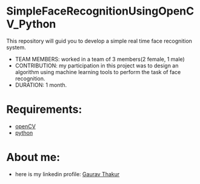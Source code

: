 # SimpleFaceRecognitionUsingOpenCV_Python
This repository will guid you to develop a simple real time face recognition system.
* TEAM MEMBERS: worked in a team of 3 members(2 female, 1 male)
* CONTRIBUTION: my participation in this project was to design an algorithm  using machine learning  tools to perform the task of face recognition.
* DURATION: 1 month.

# Requirements:
* [openCV](https://opencv.org/)
* [python](https://www.python.org/)

# About me:
* here is my linkedin profile: [Gaurav Thakur](https://www.linkedin.com/in/gaurav-thakur-50797bb8/)
